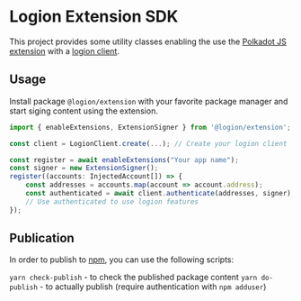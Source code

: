 # Logion Extension SDK

This project provides some utility classes enabling the use the
[Polkadot JS extension](https://github.com/polkadot-js/extension#readme)
with a [logion client](https://github.com/logion-network/logion-api/tree/main/packages/client#readme).

## Usage

Install package `@logion/extension` with your favorite package manager and start siging content using the extension.

```typescript
import { enableExtensions, ExtensionSigner } from '@logion/extension';

const client = LogionClient.create(...); // Create your logion client

const register = await enableExtensions("Your app name");
const signer = new ExtensionSigner();
register((accounts: InjectedAccount[]) => {
    const addresses = accounts.map(account => account.address);
    const authenticated = await client.authenticate(addresses, signer); // This will enable authentication by signing with the extension
    // Use authenticated to use logion features
});
```

## Publication
In order to publish to [npm](https://www.npmjs.com/org/logion), you can use the following scripts:

`yarn check-publish` - to check the published package content 
`yarn do-publish` - to actually publish (require authentication with `npm adduser`) 
